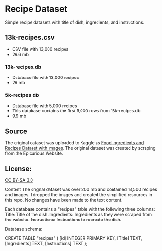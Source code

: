 # Recipe Dataset
Simple recipe datasets with title of dish, ingredients, and instructions.

## 13k-recipes.csv
- CSV file with 13,000 recipes
- 26.6 mb

### 13k-recipes.db
- Database file with 13,000 recipes
- 26 mb

### 5k-recipes.db
- Database file with 5,000 recipes
- This database contains the first 5,000 rows from 13k-recipes.db
- 9.9 mb

## Source
The original dataset was uploaded to Kaggle as [Food Ingredients and Recipes Dataset with Images](https://www.kaggle.com/datasets/pes12017000148/food-ingredients-and-recipe-dataset-with-images). The original dataset was created by scraping from the Epicurious Website.

## License:
[CC BY-SA 3.0](https://creativecommons.org/licenses/by-sa/3.0/)

Content
The orignal dataset was over 200 mb and contained 13,500 recipes and images. I dropped the images and created the simplified resources in this repo. No changes have been made to the text content.

Each database contains a "recipes" table with the following three columns:
Title: Title of the dish.
Ingredients: Ingredients as they were scraped from the website.
Instructions: Instructions to recreate the dish.

Database schema:

CREATE TABLE "recipes" (
    [id] INTEGER PRIMARY KEY,
    [Title] TEXT,
    [Ingredients] TEXT,
    [Instructions] TEXT
);
